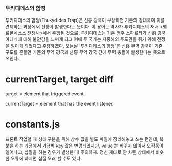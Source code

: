 ### 투키디데스의 함정

투키디데스의 함정(Thukydides Trap)은 신흥 강국이 부상하면 기존의 강대국이 이를 견제하는 과정에서 전쟁이 발생한다는 뜻이다. 이 용어는 역사가 투키디데스의 저서 <펠로폰네소스 전쟁사>에서 주장된 것으로, 투키디데스는 기존 맹주 스파르타가 신흥 강국 아테네에 대해 불안감을 느끼게 되고 이에 두 국가는 지중해의 주도권을 쥐기 위해 전쟁을 벌이게 되었다고 주장하였다. 오늘날 '투키디데스의 함정'은 신흥 무역 강국이 기존 구도를 흔들면 기존의 무역 강국과 신흥 무역 강국 간에 무력 충돌이 발생한다는 뜻으로 쓰인다.

# currentTarget, target diff
target = element that triggered event.

currentTarget = element that has the event listener.

# constants.js
프론트 작업할 때 상태 구분을 위해 상수 값을 별도 파일에 정리해놓고 쓰는 편인데, 복붙을 하는 과정에서 가끔씩 key 값은 변경되었지만, value 는 바꾸지 않아서 오작동이 일어나고, 삽질을 하는 경우가 발생한다! 주의하자. 정신 제대로 안 차린 상태에서 비슷한 오류에 빠지면 삽질 오래 할 수도 있다.
